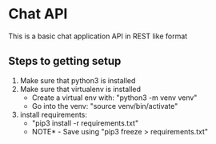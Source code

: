 # Chat API
This is a basic chat application API in REST like format

## Steps to getting setup

1. Make sure that python3 is installed
2. Make sure that virtualenv is installed
    - Create a virtual env with: "python3 -m venv venv"
    - Go into the venv: "source venv/bin/activate"
3. install requirements:
    - "pip3 install -r requirements.txt"
    - NOTE* - Save using "pip3 freeze > requirements.txt"